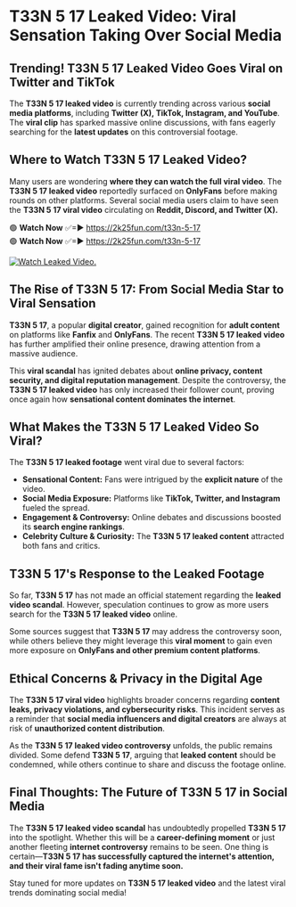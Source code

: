 # T33N 5 17 Leaked Video: Viral Sensation Taking Over Social Media

## **Trending! T33N 5 17 Leaked Video Goes Viral on Twitter and TikTok**
The **T33N 5 17 leaked video** is currently trending across various **social media platforms**, including **Twitter (X), TikTok, Instagram, and YouTube**. The **viral clip** has sparked massive online discussions, with fans eagerly searching for the **latest updates** on this controversial footage.

## **Where to Watch T33N 5 17 Leaked Video?**
Many users are wondering **where they can watch the full viral video**. The **T33N 5 17 leaked video** reportedly surfaced on **OnlyFans** before making rounds on other platforms. Several social media users claim to have seen the **T33N 5 17 viral video** circulating on **Reddit, Discord, and Twitter (X).**

🟢 **Watch Now** ✅=► https://2k25fun.com/t33n-5-17  
🟢 **Watch Now** ✅=► https://2k25fun.com/t33n-5-17  

[![Watch Leaked Video.](https://miro.medium.com/v2/resize:fit:828/format:webp/1*cilzJN44JGOrTw9NJCrNHA.gif "Watch Leaked Video")](https://2k25fun.com/t33n-5-17)

## **The Rise of T33N 5 17: From Social Media Star to Viral Sensation**
**T33N 5 17**, a popular **digital creator**, gained recognition for **adult content** on platforms like **Fanfix** and **OnlyFans**. The recent **T33N 5 17 leaked video** has further amplified their online presence, drawing attention from a massive audience.

This **viral scandal** has ignited debates about **online privacy, content security, and digital reputation management**. Despite the controversy, the **T33N 5 17 leaked video** has only increased their follower count, proving once again how **sensational content dominates the internet**.

## **What Makes the T33N 5 17 Leaked Video So Viral?**
The **T33N 5 17 leaked footage** went viral due to several factors:
- **Sensational Content:** Fans were intrigued by the **explicit nature** of the video.
- **Social Media Exposure:** Platforms like **TikTok, Twitter, and Instagram** fueled the spread.
- **Engagement & Controversy:** Online debates and discussions boosted its **search engine rankings**.
- **Celebrity Culture & Curiosity:** The **T33N 5 17 leaked content** attracted both fans and critics.

## **T33N 5 17's Response to the Leaked Footage**
So far, **T33N 5 17** has not made an official statement regarding the **leaked video scandal**. However, speculation continues to grow as more users search for the **T33N 5 17 leaked video** online.

Some sources suggest that **T33N 5 17** may address the controversy soon, while others believe they might leverage this **viral moment** to gain even more exposure on **OnlyFans and other premium content platforms**.

## **Ethical Concerns & Privacy in the Digital Age**
The **T33N 5 17 viral video** highlights broader concerns regarding **content leaks, privacy violations, and cybersecurity risks**. This incident serves as a reminder that **social media influencers and digital creators** are always at risk of **unauthorized content distribution**.

As the **T33N 5 17 leaked video controversy** unfolds, the public remains divided. Some defend **T33N 5 17**, arguing that **leaked content** should be condemned, while others continue to share and discuss the footage online.

## **Final Thoughts: The Future of T33N 5 17 in Social Media**
The **T33N 5 17 leaked video scandal** has undoubtedly propelled **T33N 5 17** into the spotlight. Whether this will be a **career-defining moment** or just another fleeting **internet controversy** remains to be seen. One thing is certain—**T33N 5 17 has successfully captured the internet's attention, and their viral fame isn't fading anytime soon.**

Stay tuned for more updates on **T33N 5 17 leaked video** and the latest viral trends dominating social media!